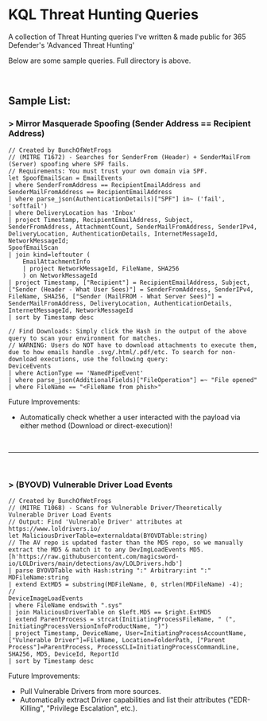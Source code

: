 # KQL Threat Hunting Queries
A collection of Threat Hunting queries I've written &amp; made public for 365 Defender's 'Advanced Threat Hunting'

Below are some sample queries. Full directory is above. 

&nbsp;

## Sample List:
### > Mirror Masquerade Spoofing (Sender Address == Recipient Address)
```KQL
// Created by BunchOfWetFrogs
// (MITRE T1672) - Searches for SenderFrom (Header) + SenderMailFrom (Server) spoofing where SPF fails. 
// Requirements: You must trust your own domain via SPF.
let SpoofEmailScan = EmailEvents
| where SenderFromAddress == RecipientEmailAddress and SenderMailFromAddress == RecipientEmailAddress
| where parse_json(AuthenticationDetails)["SPF"] in~ ('fail', 'softfail')
| where DeliveryLocation has 'Inbox'
| project Timestamp, RecipientEmailAddress, Subject, SenderFromAddress, AttachmentCount, SenderMailFromAddress, SenderIPv4, DeliveryLocation, AuthenticationDetails, InternetMessageId, NetworkMessageId;
SpoofEmailScan
| join kind=leftouter (
    EmailAttachmentInfo
    | project NetworkMessageId, FileName, SHA256
    ) on NetworkMessageId
| project Timestamp, ["Recipient"] = RecipientEmailAddress, Subject, ["Sender (Header - What User Sees)"] = SenderFromAddress, SenderIPv4, FileName, SHA256, ["Sender (MailFROM - What Server Sees)"] = SenderMailFromAddress, DeliveryLocation, AuthenticationDetails, InternetMessageId, NetworkMessageId
| sort by Timestamp desc
```
```KQL
// Find Downloads: Simply click the Hash in the output of the above query to scan your environment for matches.
// WARNING: Users do NOT have to download attachments to execute them, due to how emails handle .svg/.html/.pdf/etc. To search for non-download executions, use the following query:
DeviceEvents
| where ActionType == 'NamedPipeEvent'
| where parse_json(AdditionalFields)["FileOperation"] =~ "File opened"
| where FileName == "<FileName from phish>"
```
Future Improvements:
- Automatically check whether a user interacted with the payload via either method (Download or direct-execution)! 

&nbsp;

-----

&nbsp;

### > (BYOVD) Vulnerable Driver Load Events

```KQL
// Created by BunchOfWetFrogs
// (MITRE T1068) - Scans for Vulnerable Driver/Theoretically Vulnerable Driver Load Events
// Output: Find 'Vulnerable Driver' attributes at https://www.loldrivers.io/ 
let MaliciousDriverTable=externaldata(BYOVDTable:string)
// The AV repo is updated faster than the MD5 repo, so we manually extract the MD5 & match it to any DevImgLoadEvents MD5.
[h'https://raw.githubusercontent.com/magicsword-io/LOLDrivers/main/detections/av/LOLDrivers.hdb']
| parse BYOVDTable with Hash:string ":" Arbitrary:int ":" MDFileName:string
| extend ExtMD5 = substring(MDFileName, 0, strlen(MDFileName) -4);
//
DeviceImageLoadEvents
| where FileName endswith ".sys"
| join MaliciousDriverTable on $left.MD5 == $right.ExtMD5
| extend ParentProcess = strcat(InitiatingProcessFileName, " (", InitiatingProcessVersionInfoProductName, ")")
| project Timestamp, DeviceName, User=InitiatingProcessAccountName, ["Vulnerable Driver"]=FileName, Location=FolderPath, ["Parent Process"]=ParentProcess, ProcessCLI=InitiatingProcessCommandLine, SHA256, MD5, DeviceId, ReportId 
| sort by Timestamp desc
```
Future Improvements:
- Pull Vulnerable Drivers from more sources.
- Automatically extract Driver capabilities and list their attributes ("EDR-Killing", "Privilege Escalation", etc.).

